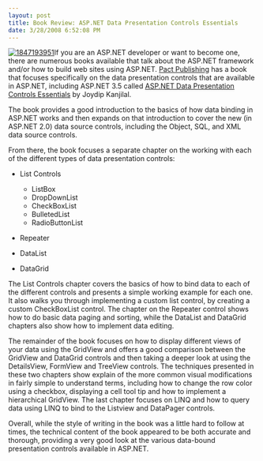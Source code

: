 ```yaml
---
layout: post
title: Book Review: ASP.NET Data Presentation Controls Essentials
date: 3/28/2008 6:52:08 PM
---
```


[![1847193951](http://gwb.blob.core.windows.net/sdorman/WindowsLiveWriter/Boo.NETDataPresentationControlsEssential_103C1/1847193951_3.png)](http://www.packtpub.com/#)If you are an ASP.NET developer or want to become one,  there are numerous books available that talk about the ASP.NET framework and/or how to build web sites using ASP.NET. [Pact Publishing](http://www.packtpub.com) has a book that focuses specifically on the data presentation controls that are available in ASP.NET, including ASP.NET 3.5 called <u>[ASP.NET Data Presentation Controls Essentials](http://www.amazon.com/gp/redirect.html?ie=UTF8&location=http%3A%2F%2Fwww.amazon.com%2Fexec%2Fobidos%2FASIN%2F1847193951&tag=scotdorm-20&linkCode=ur2&camp=1789&creative=9325)</u> by Joydip Kanjilal.

The book provides a good introduction to the basics of how data binding in ASP.NET works and then expands on that introduction to cover the new (in ASP.NET 2.0) data source controls, including the Object, SQL, and XML data source controls.

From there, the book focuses a separate chapter on the working with each of the different types of data presentation controls:

*   List Controls      

    *   ListBox 
    *   DropDownList 
    *   CheckBoxList 
    *   BulletedList 
    *   RadioButtonList    
*   Repeater 
*   DataList 
*   DataGrid   

The List Controls chapter covers the basics of how to bind data to each of the different controls and presents a simple working example for each one. It also walks you through implementing a custom list control, by creating a custom CheckBoxList control. The chapter on the Repeater control shows how to do basic data paging and sorting, while the DataList and DataGrid chapters also show how to implement data editing.

The remainder of the book focuses on how to display different views of your data using the GridView and offers a good comparison between the GridView and DataGrid controls and then taking a deeper look at using the DetailsView, FormView and TreeView controls. The techniques presented in these two chapters show explain of the more common visual modifications in fairly simple to understand terms, including how to change the row color using a checkbox, displaying a cell tool tip and how to implement a hierarchical GridView. The last chapter focuses on LINQ and how to query data using LINQ to bind to the Listview and DataPager controls.

Overall, while the style of writing in the book was a little hard to follow at times, the technical content of the book appeared to be both accurate and thorough, providing a very good look at the various data-bound presentation controls available in ASP.NET.
